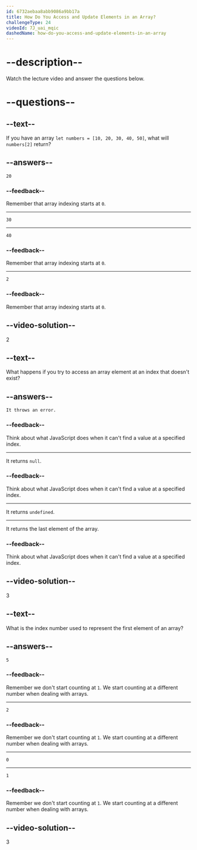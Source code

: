```yaml
---
id: 6732aebaa8abb9086a9bb17a
title: How Do You Access and Update Elements in an Array?
challengeType: 24
videoId: 7J_uai_mqic
dashedName: how-do-you-access-and-update-elements-in-an-array
---
```


# --description--

Watch the lecture video and answer the questions below.

# --questions--

## --text--

If you have an array `let numbers = [10, 20, 30, 40, 50]`, what will `numbers[2]` return?

## --answers--

`20`

### --feedback--

Remember that array indexing starts at `0`.

---

`30`

---

`40`

### --feedback--

Remember that array indexing starts at `0`.

---

`2`

### --feedback--

Remember that array indexing starts at `0`.

## --video-solution--

2

## --text--

What happens if you try to access an array element at an index that doesn't exist?

## --answers--

`It throws an error.`

### --feedback--

Think about what JavaScript does when it can't find a value at a specified index.

---

It returns `null`.

### --feedback--

Think about what JavaScript does when it can't find a value at a specified index.

---

It returns `undefined`.

---

It returns the last element of the array.

### --feedback--

Think about what JavaScript does when it can't find a value at a specified index.

## --video-solution--

3

## --text--

What is the index number used to represent the first element of an array?

## --answers--

`5`

### --feedback--

Remember we don't start counting at `1`. We start counting at a different number when dealing with arrays.

---

`2`

### --feedback--

Remember we don't start counting at `1`. We start counting at a different number when dealing with arrays.

---

`0`

---

`1`

### --feedback--

Remember we don't start counting at `1`. We start counting at a different number when dealing with arrays.

## --video-solution--

3
